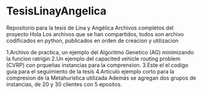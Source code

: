 # TesisLinayAngelica
Repositorio para la tesis de Lina y Angélica
Archivos completos del proyecto
Hola Los archivos que se han compartidos, todos son archivo codificados en python, publicados en orden de creacion y utilizacion

1.Archivo de practica, un ejemplo del Algoritmo Genetico (AG) minimizando la funcion ratrigin
2.Un ejemplo del capacited vehicle routing problem (CVRP) con prqueñas instancias para la comprension.
3.Este el el codigo guia para el seguimiento de la tesis
4.Articulo ejemplo corto para la compresion de la Metahuristica utilizada
Además se agregan dos grupos de instancias, de 20 y 30 clientes con 5 epositos.
